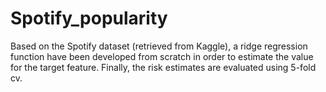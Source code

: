 # Spotify_popularity
Based on the Spotify dataset (retrieved from Kaggle), a ridge regression function have been developed from scratch in order to estimate the value for the target feature. Finally, the risk estimates are evaluated using 5-fold cv.
